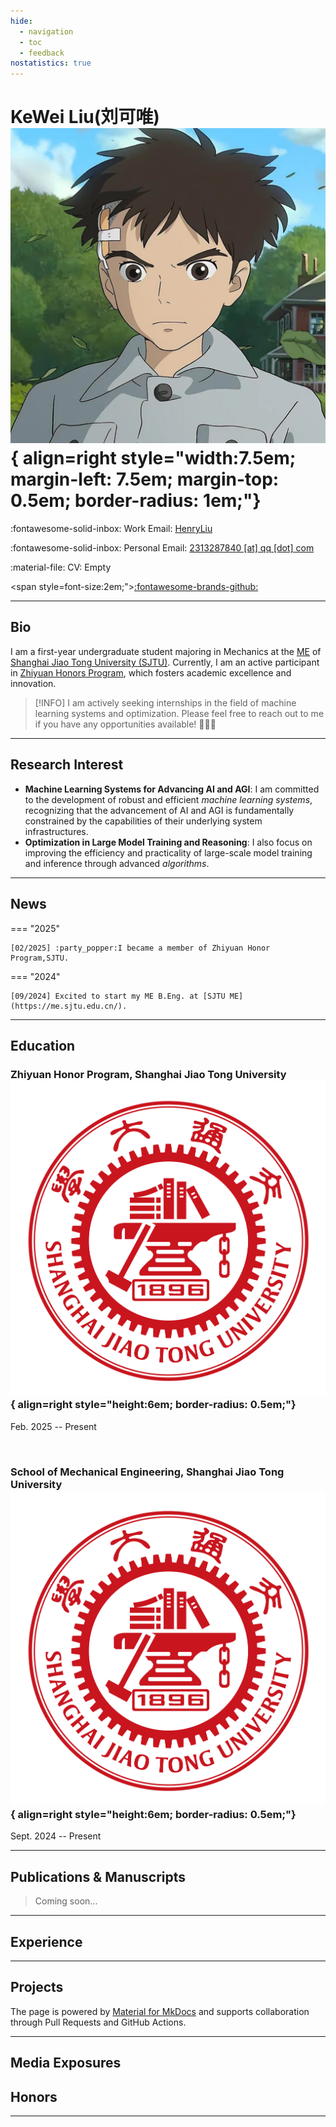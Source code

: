```yaml
---
hide:
  - navigation
  - toc
  - feedback
nostatistics: true
---
```


# KeWei Liu(刘可唯) ![](./academy.assets/avatar1.jpg){ align=right style="width:7.5em; margin-left: 7.5em; margin-top: 0.5em; border-radius: 1em;"}

<!--:fontawesome-solid-building: Office: [424, 60 5th Ave, New York, NY 10011](https://maps.app.goo.gl/N7m2fM5EbM3TToB79)-->

:fontawesome-solid-inbox: Work Email: [HenryLiu](mailto:HenryLiu13550060700@sjtu.edu.cn)

:fontawesome-solid-inbox: Personal Email: [2313287840 [at] qq [dot] com](mailto:2313287840@qq.com)

:material-file: CV: Empty

<span style=font-size:2em;">[:fontawesome-brands-github:](https://github.com/6chHenry)</span>

---

## Bio

I am a first-year undergraduate student majoring in Mechanics at the [ME](https://me.sjtu.edu.cn/) of [Shanghai Jiao Tong University (SJTU)](https://en.sjtu.edu.cn/). Currently, I am an active participant in [Zhiyuan Honors Program](https://en.zhiyuan.sjtu.edu.cn/), which fosters academic excellence and innovation.

> [!INFO] I am actively seeking internships in the field of machine learning systems and optimization. Please feel free to reach out to me if you have any opportunities available! 🥰🥰🥰


---

## Research Interest

- **Machine Learning Systems for Advancing AI and AGI**: I am committed to the development of robust and efficient *machine learning systems*, recognizing that the advancement of AI and AGI is fundamentally constrained by the capabilities of their underlying system infrastructures.
- **Optimization in Large Model Training and Reasoning**: I also focus on improving the efficiency and practicality of large-scale model training and inference through advanced *algorithms*.

---

## News

=== "2025"

    [02/2025] :party_popper:I became a member of Zhiyuan Honor Program,SJTU.

=== "2024"

    [09/2024] Excited to start my ME B.Eng. at [SJTU ME](https://me.sjtu.edu.cn/).

---

## Education

### Zhiyuan Honor Program, Shanghai Jiao Tong University![Image title](./academy.assets/sjtu.png){ align=right style="height:6em; border-radius: 0.5em;"}

Feb. 2025 -- Present

<br>

### School of Mechanical Engineering, Shanghai Jiao Tong University![Image title](./academy.assets/sjtu-1740821286474-3.png){ align=right style="height:6em; border-radius: 0.5em;"}

Sept. 2024 -- Present

---

## Publications & Manuscripts

> Coming soon...

---

## Experience

---

## Projects

The page is powered by [Material for MkDocs](https://squidfunk.github.io/mkdocs-material/) and supports collaboration through Pull Requests and GitHub Actions.

---

## Media Exposures



## Honors



---



<div align="center">
    <div align="center" style="width:20%">
        <script type="text/javascript" id="clustrmaps" src="//clustrmaps.com/map_v2.js?d=_1g20YoX1boCjXuxcNhGdbnRQiA2LG8IlLZwCYTAPUQ&cl=ffffff&w=a"></script>
    </div>
</div>
